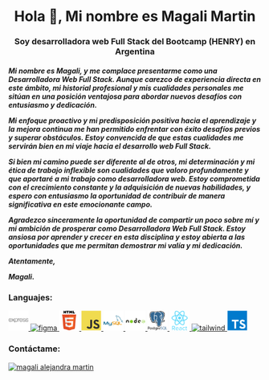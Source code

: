 <h1 align="center">Hola 👋, Mi nombre es Magali Martin</h1>
<h3 align="center">Soy desarrolladora web Full Stack del Bootcamp (HENRY) en Argentina</h3>

<h5>Mi nombre es Magali, y me complace presentarme como una Desarrolladora Web Full Stack. Aunque carezco de experiencia directa en este ámbito, mi historial profesional y mis cualidades personales me sitúan en una posición ventajosa para abordar nuevos desafíos con entusiasmo y dedicación.
  
Mi enfoque proactivo y mi predisposición positiva hacia el aprendizaje y la mejora continua me han permitido enfrentar con éxito desafíos previos y superar obstáculos. Estoy convencida de que estas cualidades me servirán bien en mi viaje hacia el desarrollo web Full Stack.

Si bien mi camino puede ser diferente al de otros, mi determinación y mi ética de trabajo inflexible son cualidades que valoro profundamente y que aportaré a mi trabajo como desarrolladora web. Estoy comprometida con el crecimiento constante y la adquisición de nuevas habilidades, y espero con entusiasmo la oportunidad de contribuir de manera significativa en este emocionante campo.

Agradezco sinceramente la oportunidad de compartir un poco sobre mí y mi ambición de prosperar como Desarrolladora Web Full Stack. Estoy ansiosa por aprender y crecer en esta disciplina y estoy abierta a las oportunidades que me permitan demostrar mi valía y mi dedicación.

Atentamente,

Magali. </h5>

<h3 align="left">Languajes:</h3>
<p align="left"> <a href="https://expressjs.com" target="_blank" rel="noreferrer"> <img src="https://raw.githubusercontent.com/devicons/devicon/master/icons/express/express-original-wordmark.svg" alt="express" width="40" height="40"/> </a> <a href="https://www.figma.com/" target="_blank" rel="noreferrer"> <img src="https://www.vectorlogo.zone/logos/figma/figma-icon.svg" alt="figma" width="40" height="40"/> </a> <a href="https://www.w3.org/html/" target="_blank" rel="noreferrer"> <img src="https://raw.githubusercontent.com/devicons/devicon/master/icons/html5/html5-original-wordmark.svg" alt="html5" width="40" height="40"/> </a> <a href="https://developer.mozilla.org/en-US/docs/Web/JavaScript" target="_blank" rel="noreferrer"> <img src="https://raw.githubusercontent.com/devicons/devicon/master/icons/javascript/javascript-original.svg" alt="javascript" width="40" height="40"/> </a> <a href="https://www.mysql.com/" target="_blank" rel="noreferrer"> <img src="https://raw.githubusercontent.com/devicons/devicon/master/icons/mysql/mysql-original-wordmark.svg" alt="mysql" width="40" height="40"/> </a> <a href="https://nodejs.org" target="_blank" rel="noreferrer"> <img src="https://raw.githubusercontent.com/devicons/devicon/master/icons/nodejs/nodejs-original-wordmark.svg" alt="nodejs" width="40" height="40"/> </a> <a href="https://www.postgresql.org" target="_blank" rel="noreferrer"> <img src="https://raw.githubusercontent.com/devicons/devicon/master/icons/postgresql/postgresql-original-wordmark.svg" alt="postgresql" width="40" height="40"/> </a> <a href="https://reactjs.org/" target="_blank" rel="noreferrer"> <img src="https://raw.githubusercontent.com/devicons/devicon/master/icons/react/react-original-wordmark.svg" alt="react" width="40" height="40"/> </a> <a href="https://tailwindcss.com/" target="_blank" rel="noreferrer"> <img src="https://www.vectorlogo.zone/logos/tailwindcss/tailwindcss-icon.svg" alt="tailwind" width="40" height="40"/> </a> <a href="https://www.typescriptlang.org/" target="_blank" rel="noreferrer"> <img src="https://raw.githubusercontent.com/devicons/devicon/master/icons/typescript/typescript-original.svg" alt="typescript" width="40" height="40"/> </a> </p>

<h3 align="left">Contáctame:</h3>
<p align="left">
<a href="https://www.linkedin.com/in/magali-alejandra-martin/" target="blank"><img align="center" src="https://raw.githubusercontent.com/rahuldkjain/github-profile-readme-generator/master/src/images/icons/Social/linked-in-alt.svg" alt="magali alejandra martin" height="30" width="40" /></a>
</p>
